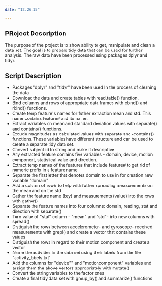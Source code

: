 ```yaml
---
date: "12.26.15"

---
```


## PRoject Description

The purpose of the project is to show ability to get, manipulate  and clean a data set.
The goal is to prepare tidy data that can be used for further analysis. 
The raw data have been processed using packages dplyr and tidyr.

## Script Description

* Packages "dplyr" and "tidyr" have been used  In the process of cleaning the data 
* Download the data and create tables with read.table() function.
* Bind columns and rows of appropriate data.frames with cbind()  and rbind() functions.
* Create temp feature's names for futher extraction mean and std. This name contains feature# and its name.
* Extract variables on mean and standard deviation values with separate() and contains() functions.
* Excude magnitudes as calculated values with separate and -contains() functions. These variables have different structure and can be used to create a separate tidy data set.
* Convert subject id to string and make it descriptive
* Any extracted feature contains five variables - domain, device, motion component, statistical value and direction.
* Extract temp names of the features that include feature# to get rid of numeric prefix in a feature name
* Separate the first letter that denotes domain to use in for creation new variable "domain"
* Add a column of row# to help with futher spreading  measurements on the mean and on the std
* Gather the feature name (key) and measurements (value) into the rows with gather()
* Separate the feature names into four columns: domain, reading, stat and direction with separate()
* Turn value of "stat" column - "mean" and "std"- into new columns with spread()
* Distiguish the rows between accelerometer- and gyroscope- received measurements with grepl() and create a vector that contains these values
* Distiguish the rows in regard to their motion component and create a vector
* Name the activities in the data set using their labels from the file "activity_labels.txt"
* Add the columns for "device"" and "motioncomponent" variables and assign them the above vectors appropriately with mutate()
* Convert the string variables to the factor ones
* Create a final tidy data set with group_by() and summarize() functions
